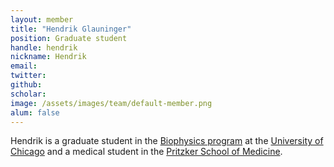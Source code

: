 ```yaml
---
layout: member
title: "Hendrik Glauninger"
position: Graduate student
handle: hendrik
nickname: Hendrik
email: 
twitter: 
github: 
scholar: 
image: /assets/images/team/default-member.png
alum: false
---
```

Hendrik is a graduate student in the [Biophysics program][1] at the [University of Chicago][2] and a medical student in the [Pritzker School of Medicine][3].

[1]: http://biophysics.uchicago.edu
[2]: http://www.uchicago.edu
[3]: http://pritzker.uchicago.edu/

